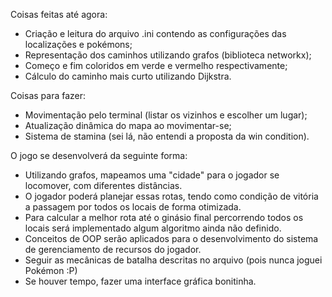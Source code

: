 Coisas feitas até agora:
- Criação e leitura do arquivo .ini contendo as configurações das localizações e pokémons;
- Representação dos caminhos utilizando grafos (biblioteca networkx);
- Começo e fim coloridos em verde e vermelho respectivamente;
- Cálculo do caminho mais curto utilizando Dijkstra.

Coisas para fazer:
- Movimentação pelo terminal (listar os vizinhos e escolher um lugar);
- Atualização dinâmica do mapa ao movimentar-se;
- Sistema de stamina (sei lá, não entendi a proposta da win condition).

O jogo se desenvolverá da seguinte forma:
- Utilizando grafos, mapeamos uma "cidade" para o jogador se locomover, com diferentes distâncias.
- O jogador poderá planejar essas rotas, tendo como condição de vitória a passagem por todos os locais de forma otimizada.
- Para calcular a melhor rota até o ginásio final percorrendo todos os locais será implementado algum algoritmo ainda não definido.
- Conceitos de OOP serão aplicados para o desenvolvimento do sistema de gerenciamento de recursos do jogador.
- Seguir as mecânicas de batalha descritas no arquivo (pois nunca joguei Pokémon :P)
- Se houver tempo, fazer uma interface gráfica bonitinha.